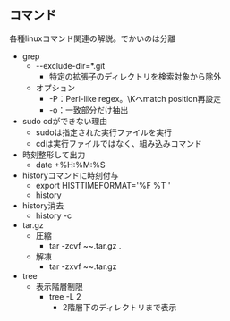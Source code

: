 ## コマンド

各種linuxコマンド関連の解説。でかいのは分離

* grep
    * --exclude-dir=*.git
        * 特定の拡張子のディレクトリを検索対象から除外
    * オプション
        * -P：Perl-like regex。\Kへmatch position再設定
        * -o：一致部分だけ抽出
* sudo cdができない理由
    * sudoは指定された実行ファイルを実行
    * cdは実行ファイルではなく、組み込みコマンド
* 時刻整形して出力
    * date +%H:%M:%S
* historyコマンドに時刻付与
    * export HISTTIMEFORMAT='%F %T '
    * history
* history消去
    * history -c
* tar.gz
    * 圧縮
        * tar -zcvf ~~.tar.gz .
    * 解凍
        * tar -zxvf ~~.tar.gz
* tree
    * 表示階層制限
        * tree -L 2
            * 2階層下のディレクトリまで表示